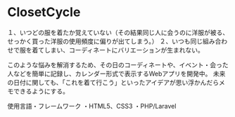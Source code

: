 # ClosetCycle

１、いつどの服を着たか覚えていない（その結果同じ人に会うのに洋服が被る、せっかく買った洋服の使用頻度に偏りが出てしまう。）
２、いつも同じ組み合わせで服を着てしまい、コーディネートにバリエーションが生まれない。

このような悩みを解消するため、その日のコーディネートや、イベント・会った人などを簡単に記録し、カレンダー形式で表示するWebアプリを開発中。
未来の日付に関しても、「これを着て行こう」といったアイデアが思い浮かんだらメモできるようにする。

使用言語・フレームワーク
・HTML5、CSS3
・PHP/Laravel







